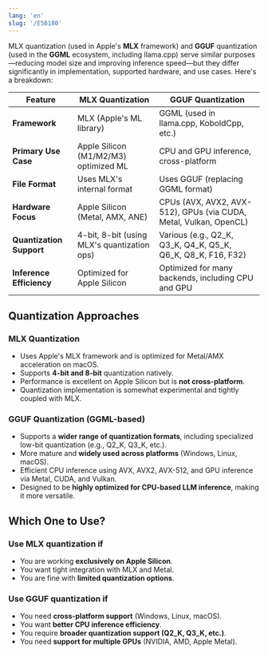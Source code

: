 ```yaml
---
lang: 'en'
slug: '/E5B180'
---
```


MLX quantization (used in Apple's **MLX** framework) and **GGUF** quantization (used in the **GGML** ecosystem, including llama.cpp) serve similar purposes—reducing model size and improving inference speed—but they differ significantly in implementation, supported hardware, and use cases. Here's a breakdown:

| Feature                  | MLX Quantization                            | GGUF Quantization                                                 |
| ------------------------ | ------------------------------------------- | ----------------------------------------------------------------- |
| **Framework**            | MLX (Apple's ML library)                    | GGML (used in llama.cpp, KoboldCpp, etc.)                         |
| **Primary Use Case**     | Apple Silicon (M1/M2/M3) optimized ML       | CPU and GPU inference, cross-platform                             |
| **File Format**          | Uses MLX's internal format                  | Uses GGUF (replacing GGML format)                                 |
| **Hardware Focus**       | Apple Silicon (Metal, AMX, ANE)             | CPUs (AVX, AVX2, AVX-512), GPUs (via CUDA, Metal, Vulkan, OpenCL) |
| **Quantization Support** | 4-bit, 8-bit (using MLX's quantization ops) | Various (e.g., Q2_K, Q3_K, Q4_K, Q5_K, Q6_K, Q8_K, F16, F32)      |
| **Inference Efficiency** | Optimized for Apple Silicon                 | Optimized for many backends, including CPU and GPU                |

## Quantization Approaches

### MLX Quantization

- Uses Apple's MLX framework and is optimized for Metal/AMX acceleration on macOS.
- Supports **4-bit and 8-bit** quantization natively.
- Performance is excellent on Apple Silicon but is **not cross-platform**.
- Quantization implementation is somewhat experimental and tightly coupled with MLX.

### GGUF Quantization (GGML-based)

- Supports a **wider range of quantization formats**, including specialized low-bit quantization (e.g., Q2_K, Q3_K, etc.).
- More mature and **widely used across platforms** (Windows, Linux, macOS).
- Efficient CPU inference using AVX, AVX2, AVX-512, and GPU inference via Metal, CUDA, and Vulkan.
- Designed to be **highly optimized for CPU-based LLM inference**, making it more versatile.

## Which One to Use?

### Use MLX quantization if

- You are working **exclusively on Apple Silicon**.
- You want tight integration with MLX and Metal.
- You are fine with **limited quantization options**.

### Use GGUF quantization if

- You need **cross-platform support** (Windows, Linux, macOS).
- You want **better CPU inference efficiency**.
- You require **broader quantization support (Q2_K, Q3_K, etc.)**.
- You need **support for multiple GPUs** (NVIDIA, AMD, Apple Metal).
